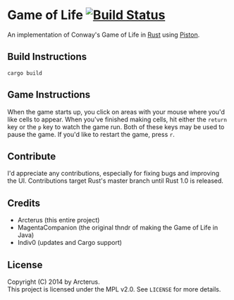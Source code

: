 Game of Life [![Build Status](https://api.travis-ci.org/Arcterus/game-of-life.svg?branch=master)](https://travis-ci.org/Arcterus/game-of-life)
================

An implementation of Conway's Game of Life in
[Rust](https://github.com/rust-lang/rust) using
[Piston](https://github.com/PistonDevelopers/piston).

Build Instructions
------------------

```
cargo build
```

Game Instructions
-----------------

When the game starts up, you click on areas with your mouse where you'd like
cells to appear.  When you've finished making cells, hit either the `return`
key or the `p` key to watch the game run.  Both of these keys may be used
to pause the game.  If you'd like to restart the game, press `r`.

Contribute
----------

I'd appreciate any contributions, especially for fixing bugs and improving the
UI.  Contributions target Rust's master branch until Rust 1.0 is released.

Credits
-------

* Arcterus (this entire project)
* MagentaCompanion (the original thndr of making the Game of Life in Java)
* Indiv0 (updates and Cargo support)

License
-------

Copyright (C) 2014 by Arcterus.  
This project is licensed under the MPL v2.0.  See `LICENSE` for more
details.
